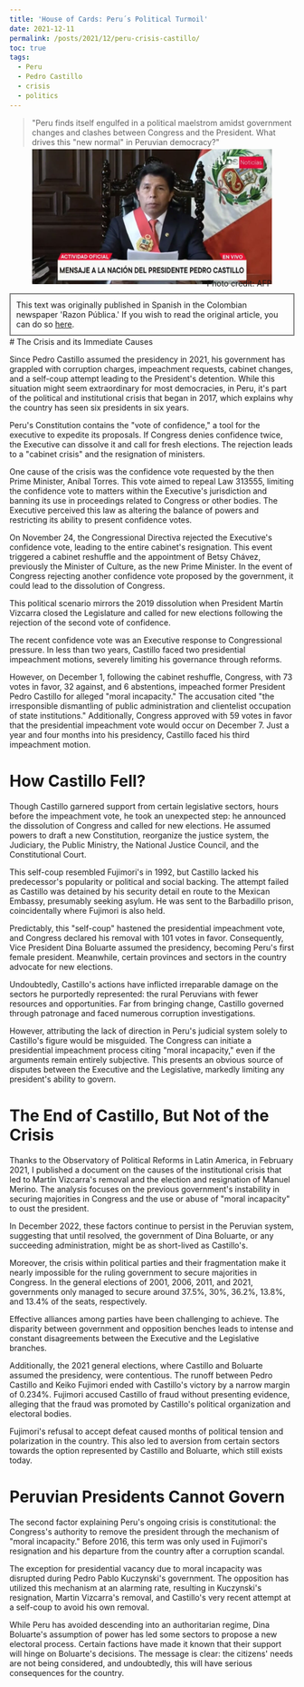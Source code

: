 ```yaml
---
title: 'House of Cards: Peru´s Political Turmoil'
date: 2021-12-11
permalink: /posts/2021/12/peru-crisis-castillo/
toc: true
tags:
  - Peru
  - Pedro Castillo
  - crisis
  - politics
---
```

> "Peru finds itself engulfed in a political maelstrom amidst government changes and clashes between Congress and the President. What drives this "new normal" in Peruvian democracy?"

<div style="text-align: center;">
  <figure style="display: inline-block; text-align: center; margin-top: -10px;">
    <img src="/images/castillo-coup.jpg" style="display: block;">
    <figcaption style="margin-top: -10px; text-align: right;">Photo credit: AFP</figcaption>
  </figure>
</div>
<div style="border: 2px solid grey; padding: 10px; margin-top: -5px; margin-bottom: -15px;">
This text was originally published in Spanish in the Colombian newspaper 'Razon Pública.' If you wish to read the original article, you can do so <a href="https://razonpublica.com/castillo-de-naipes/">here</a>.
</div>
<br>
# The Crisis and its Immediate Causes

Since Pedro Castillo assumed the presidency in 2021, his government has grappled with corruption charges, impeachment requests, cabinet changes, and a self-coup attempt leading to the President's detention. While this situation might seem extraordinary for most democracies, in Peru, it's part of the political and institutional crisis that began in 2017, which explains why the country has seen six presidents in six years.

Peru's Constitution contains the "vote of confidence," a tool for the executive to expedite its proposals. If Congress denies confidence twice, the Executive can dissolve it and call for fresh elections. The rejection leads to a "cabinet crisis" and the resignation of ministers.

One cause of the crisis was the confidence vote requested by the then Prime Minister, Aníbal Torres. This vote aimed to repeal Law 313555, limiting the confidence vote to matters within the Executive's jurisdiction and banning its use in proceedings related to Congress or other bodies. The Executive perceived this law as altering the balance of powers and restricting its ability to present confidence votes.

On November 24, the Congressional Directiva rejected the Executive's confidence vote, leading to the entire cabinet's resignation. This event triggered a cabinet reshuffle and the appointment of Betsy Chávez, previously the Minister of Culture, as the new Prime Minister. In the event of Congress rejecting another confidence vote proposed by the government, it could lead to the dissolution of Congress.

This political scenario mirrors the 2019 dissolution when President Martín Vizcarra closed the Legislature and called for new elections following the rejection of the second vote of confidence.

The recent confidence vote was an Executive response to Congressional pressure. In less than two years, Castillo faced two presidential impeachment motions, severely limiting his governance through reforms.

However, on December 1, following the cabinet reshuffle, Congress, with 73 votes in favor, 32 against, and 6 abstentions, impeached former President Pedro Castillo for alleged "moral incapacity." The accusation cited "the irresponsible dismantling of public administration and clientelist occupation of state institutions." Additionally, Congress approved with 59 votes in favor that the presidential impeachment vote would occur on December 7. Just a year and four months into his presidency, Castillo faced his third impeachment motion.

# How Castillo Fell?

Though Castillo garnered support from certain legislative sectors, hours before the impeachment vote, he took an unexpected step: he announced the dissolution of Congress and called for new elections. He assumed powers to draft a new Constitution, reorganize the justice system, the Judiciary, the Public Ministry, the National Justice Council, and the Constitutional Court.

This self-coup resembled Fujimori's in 1992, but Castillo lacked his predecessor's popularity or political and social backing. The attempt failed as Castillo was detained by his security detail en route to the Mexican Embassy, presumably seeking asylum. He was sent to the Barbadillo prison, coincidentally where Fujimori is also held.

Predictably, this "self-coup" hastened the presidential impeachment vote, and Congress declared his removal with 101 votes in favor. Consequently, Vice President Dina Boluarte assumed the presidency, becoming Peru's first female president. Meanwhile, certain provinces and sectors in the country advocate for new elections.

Undoubtedly, Castillo's actions have inflicted irreparable damage on the sectors he purportedly represented: the rural Peruvians with fewer resources and opportunities. Far from bringing change, Castillo governed through patronage and faced numerous corruption investigations.

However, attributing the lack of direction in Peru's judicial system solely to Castillo's figure would be misguided. The Congress can initiate a presidential impeachment process citing "moral incapacity," even if the arguments remain entirely subjective. This presents an obvious source of disputes between the Executive and the Legislative, markedly limiting any president's ability to govern.

# The End of Castillo, But Not of the Crisis

Thanks to the Observatory of Political Reforms in Latin America, in February 2021, I published a document on the causes of the institutional crisis that led to Martín Vizcarra's removal and the election and resignation of Manuel Merino. The analysis focuses on the previous government's instability in securing majorities in Congress and the use or abuse of "moral incapacity" to oust the president.

In December 2022, these factors continue to persist in the Peruvian system, suggesting that until resolved, the government of Dina Boluarte, or any succeeding administration, might be as short-lived as Castillo's.

Moreover, the crisis within political parties and their fragmentation make it nearly impossible for the ruling government to secure majorities in Congress. In the general elections of 2001, 2006, 2011, and 2021, governments only managed to secure around 37.5%, 30%, 36.2%, 13.8%, and 13.4% of the seats, respectively.

Effective alliances among parties have been challenging to achieve. The disparity between government and opposition benches leads to intense and constant disagreements between the Executive and the Legislative branches.

Additionally, the 2021 general elections, where Castillo and Boluarte assumed the presidency, were contentious. The runoff between Pedro Castillo and Keiko Fujimori ended with Castillo's victory by a narrow margin of 0.234%. Fujimori accused Castillo of fraud without presenting evidence, alleging that the fraud was promoted by Castillo's political organization and electoral bodies.

Fujimori's refusal to accept defeat caused months of political tension and polarization in the country. This also led to aversion from certain sectors towards the option represented by Castillo and Boluarte, which still exists today.

# Peruvian Presidents Cannot Govern

The second factor explaining Peru's ongoing crisis is constitutional: the Congress's authority to remove the president through the mechanism of "moral incapacity." Before 2016, this term was only used in Fujimori's resignation and his departure from the country after a corruption scandal.

The exception for presidential vacancy due to moral incapacity was disrupted during Pedro Pablo Kuczynski's government. The opposition has utilized this mechanism at an alarming rate, resulting in Kuczynski's resignation, Martin Vizcarra's removal, and Castillo's very recent attempt at a self-coup to avoid his own removal.

While Peru has avoided descending into an authoritarian regime, Dina Boluarte's assumption of power has led some sectors to propose a new electoral process. Certain factions have made it known that their support will hinge on Boluarte's decisions. The message is clear: the citizens' needs are not being considered, and undoubtedly, this will have serious consequences for the country.
